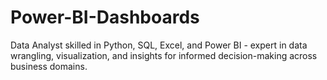 # Power-BI-Dashboards
Data Analyst skilled in Python, SQL, Excel, and Power BI - expert in data wrangling, visualization, and insights for informed decision-making across business domains.
